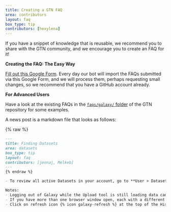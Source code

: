 ```yaml
---
title: Creating a GTN FAQ
area: contributors
layout: faq
box_type: tip
contributors: [hexylena]
---
```


If you have a snippet of knowledge that is reusable, we recommend you to share with the GTN community, and we encourage you to create an FAQ for it!

**Creating the FAQ: The Easy Way**

[Fill out this Google Form](https://forms.gle/2JVMfd1AgtenZPvv9). Every day our bot will import the FAQs submitted via this Google Form, and we will process them, perhaps requesting small changes, so we recommend that you have a GitHub account already.

**For Advanced Users**

Have a look at the existing FAQs in the [`faqs/galaxy/` folder](https://github.com/galaxyproject/training-material/tree/main/faqs/galaxy) of the GTN repository for some examples.

A news post is a markdown file that looks as follows:

{% raw %}
```markdown
---
title: Finding Datasets
area: datasets
box_type: tip
layout: faq
contributors: [jennaj, Melkeb]
---
{% endraw %}

- To review all active Datasets in your account, go to **User > Datasets**.

Notes:
- Logging out of Galaxy while the Upload tool is still loading data can cause uploads to abort. This is most likely to occur when a dataset is loaded by browsing local files.
- If you have more than one browser window open, each with a different Galaxy History loaded, the Upload tool will load data into the most recently used history.
- Click on refresh icon {% icon galaxy-refresh %} at the top of the History panel to display the current active History with the datasets.
```
